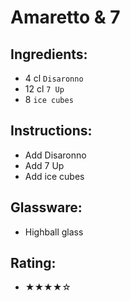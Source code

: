 # Amaretto & 7

## Ingredients:
- 4 cl `Disaronno`
- 12 cl `7 Up`
- 8 `ice cubes`

## Instructions:
- Add Disaronno
- Add 7 Up
- Add ice cubes

## Glassware:
- Highball glass

## Rating:
- ★★★★☆